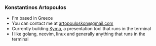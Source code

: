 ### Konstantinos Artopoulos

*   I'm based in Greece
*   You can contact me at [artopouloskon@gmail.com](mailto:artopouloskon@gmail.com)
*   Currently building [Kyma](https://github.com/museslabs/kyma), a presentation tool that runs in the terminal
*   I like golang, neovim, linux and generally anything that runs in the terminal
